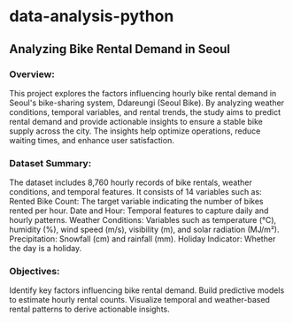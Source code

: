 # data-analysis-python
## Analyzing Bike Rental Demand in Seoul

### Overview:
This project explores the factors influencing hourly bike rental demand in Seoul's bike-sharing system, Ddareungi (Seoul Bike). By analyzing weather conditions, temporal variables, and rental trends, the study aims to predict rental demand and provide actionable insights to ensure a stable bike supply across the city. The insights help optimize operations, reduce waiting times, and enhance user satisfaction.

### Dataset Summary:
The dataset includes 8,760 hourly records of bike rentals, weather conditions, and temporal features. It consists of 14 variables such as:
Rented Bike Count: The target variable indicating the number of bikes rented per hour.
Date and Hour: Temporal features to capture daily and hourly patterns.
Weather Conditions: Variables such as temperature (°C), humidity (%), wind speed (m/s), visibility (m), and solar radiation (MJ/m²).
Precipitation: Snowfall (cm) and rainfall (mm).
Holiday Indicator: Whether the day is a holiday.

### Objectives:
Identify key factors influencing bike rental demand.
Build predictive models to estimate hourly rental counts.
Visualize temporal and weather-based rental patterns to derive actionable insights.
